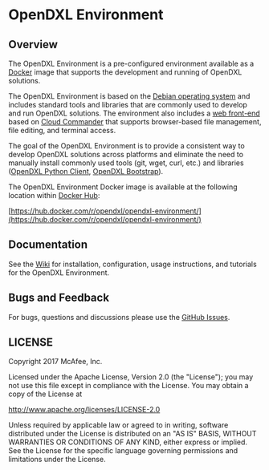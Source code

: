# OpenDXL Environment

## Overview

The OpenDXL Environment is a pre-configured environment available as a [Docker](https://www.docker.com/) image that supports the development and running of OpenDXL solutions. 

The OpenDXL Environment is based on the [Debian operating system](https://www.debian.org/) and includes standard tools and libraries that are commonly used to develop and run OpenDXL solutions. The environment also includes a [web front-end](https://github.com/opendxl/opendxl-environment/wiki/Console-Overview) based on [Cloud Commander](http://cloudcmd.io/) that supports browser-based file management, file editing, and terminal access.

The goal of the OpenDXL Environment is to provide a consistent way to develop OpenDXL solutions across platforms and eliminate the need to manually install commonly used tools (git, wget, curl, etc.) and libraries ([OpenDXL Python Client](https://github.com/opendxl/opendxl-client-python), [OpenDXL Bootstrap](https://github.com/opendxl/opendxl-bootstrap-python)).

The OpenDXL Environment Docker image is available at the following location within [Docker Hub](https://hub.docker.com):

[https://hub.docker.com/r/opendxl/opendxl-environment/](https://hub.docker.com/r/opendxl/opendxl-environment/)

## Documentation

See the [Wiki](https://github.com/opendxl/opendxl-environment/wiki) for installation, configuration, usage instructions, and tutorials for the OpenDXL Environment.

## Bugs and Feedback

For bugs, questions and discussions please use the [GitHub Issues](https://github.com/opendxl/opendxl-environment/issues).

## LICENSE

Copyright 2017 McAfee, Inc.

Licensed under the Apache License, Version 2.0 (the "License"); you may not use
this file except in compliance with the License. You may obtain a copy of the
License at

http://www.apache.org/licenses/LICENSE-2.0

Unless required by applicable law or agreed to in writing, software distributed
under the License is distributed on an "AS IS" BASIS, WITHOUT WARRANTIES OR
CONDITIONS OF ANY KIND, either express or implied. See the License for the
specific language governing permissions and limitations under the License.
